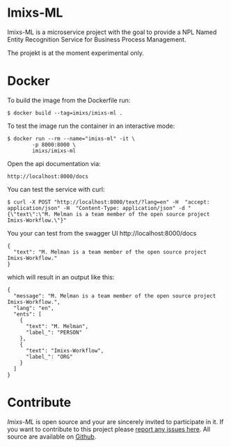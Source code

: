 # Imixs-ML

Imixs-ML is a microservice project with the goal to provide a NPL Named Entity Recognition Service for Business Process Management.

The projekt is at the moment experimental only.


# Docker

To build the image from the Dockerfile run: 

    $ docker build --tag=imixs/imixs-ml .

To test the image run the container in an interactive mode:
    
	$ docker run --rm --name="imixs-ml" -it \
			-p 8000:8000 \
			imixs/imixs-ml


Open the api documentation via:

	http://localhost:8000/docs
	
You can test the service with curl:


	$ curl -X POST "http://localhost:8000/text/?lang=en" -H  "accept: application/json" -H  "Content-Type: application/json" -d "{\"text\":\"M. Melman is a team member of the open source project Imixs-Workflow.\"}"


You your can test from the swagger UI http://localhost:8000/docs

	{
	  "text": "M. Melman is a team member of the open source project Imixs-Workflow."
	}

which will result in an output like this:

	{
	  "message": "M. Melman is a team member of the open source project Imixs-Workflow.",
	  "lang": "en",
	  "ents": [
	    {
	      "text": "M. Melman",
	      "label_": "PERSON"
	    },
	    {
	      "text": "Imixs-Workflow",
	      "label_": "ORG"
	    }
	  ]
	}



# Contribute

_Imixs-ML_ is open source and your are sincerely invited to participate in it. 
If you want to contribute to this project please [report any issues here](https://github.com/imixs/imixs-ml/issues). 
All source are available on [Github](https://github.com/imixs/imixs-ml). 